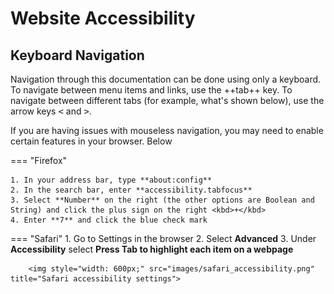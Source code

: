 # Website Accessibility

## Keyboard Navigation

Navigation through this documentation can be done using only a keyboard. To navigate between menu items and links, use the ++tab++ key. To navigate between different tabs (for example, what's shown below), use the arrow keys <kbd><</kbd> and <kbd>></kbd>.

If you are having issues with mouseless navigation, you may need to enable certain features in your browser. Below

=== "Firefox"

    1. In your address bar, type **about:config**
    2. In the search bar, enter **accessibility.tabfocus**
    3. Select **Number** on the right (the other options are Boolean and String) and click the plus sign on the right <kbd>+</kbd>
    4. Enter **7** and click the blue check mark

=== "Safari"
    1. Go to Settings in the browser
    2. Select **Advanced**
    3. Under **Accessibility** select **Press Tab to highlight each item on a webpage**

        <img style="width: 600px;" src="images/safari_accessibility.png" title="Safari accessibility settings">